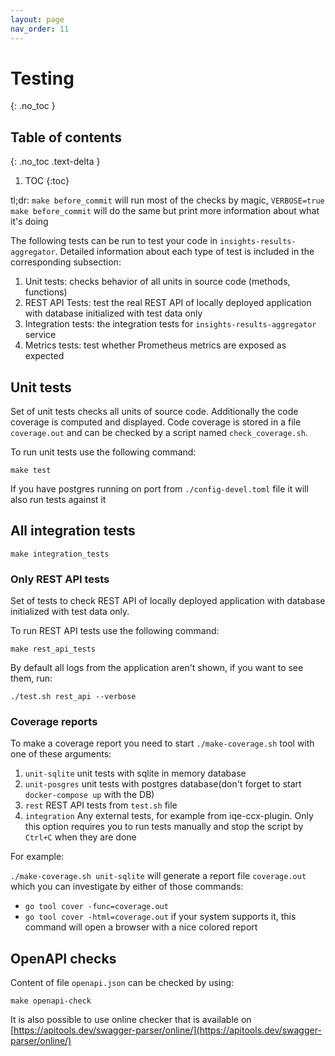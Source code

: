```yaml
---
layout: page
nav_order: 11
---
```

# Testing
{: .no_toc }

## Table of contents
{: .no_toc .text-delta }

1. TOC
{:toc}

tl;dr: `make before_commit` will run most of the checks by magic, `VERBOSE=true make before_commit`
will do the same but print more information about what it's doing

The following tests can be run to test your code in `insights-results-aggregator`.
Detailed information about each type of test is included in the corresponding subsection:

1. Unit tests: checks behavior of all units in source code (methods, functions)
1. REST API Tests: test the real REST API of locally deployed application with database initialized
with test data only
1. Integration tests: the integration tests for `insights-results-aggregator` service
1. Metrics tests: test whether Prometheus metrics are exposed as expected

## Unit tests

Set of unit tests checks all units of source code. Additionally the code coverage is computed and
displayed. Code coverage is stored in a file `coverage.out` and can be checked by a script named
`check_coverage.sh`.

To run unit tests use the following command:

`make test`

If you have postgres running on port from `./config-devel.toml` file it will also run tests against
it

## All integration tests

`make integration_tests`

### Only REST API tests

Set of tests to check REST API of locally deployed application with database initialized with test
data only.

To run REST API tests use the following command:

`make rest_api_tests`

By default all logs from the application aren't shown, if you want to see them, run:

`./test.sh rest_api --verbose`

### Coverage reports

To make a coverage report you need to start `./make-coverage.sh` tool with one of these arguments:

1. `unit-sqlite` unit tests with sqlite in memory database
1. `unit-posgres` unit tests with postgres database(don't forget to start `docker-compose up` with the DB)
1. `rest` REST API tests from `test.sh` file
1. `integration` Any external tests, for example from iqe-ccx-plugin.
Only this option requires you to run tests manually and stop the script by `Ctrl+C` when they are done

For example:

`./make-coverage.sh unit-sqlite` will generate a report file `coverage.out`
which you can investigate by either of those commands:

- `go tool cover -func=coverage.out`
- `go tool cover -html=coverage.out` if your system supports it, this command will open a browser with a nice colored report

## OpenAPI checks

Content of file `openapi.json` can be checked by using:

```shell
make openapi-check
```

It is also possible to use online checker that is available on
[https://apitools.dev/swagger-parser/online/](https://apitools.dev/swagger-parser/online/)
